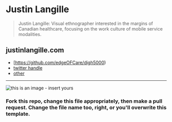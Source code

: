 # Justin Langille

> Justin Langille: 
Visual ethnographer interested in the margins of Canadian healthcare, focusing on the work culture of mobile service modalities. 

## justinlangille.com

+ [https://github.com/edgeOFCare/digh5000)
+ [twitter handle](https://twitter.com/justinmlangille)
+ [other](https://instagram.com/justinlangille/?ref=badge)

----

![this is an image - insert yours](http://www.justinlangille.com/wp-content/uploads/2013/01/01_JANUARY_2015.jpg)

### Fork this repo, change this file appropriately, then make a pull request. Change the file name too, right, or you'll overwrite this template.
